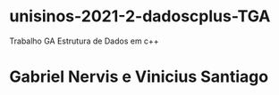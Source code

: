 # unisinos-2021-2-dadoscplus-TGA
Trabalho GA Estrutura de Dados em c++

# Gabriel Nervis e Vinicius Santiago


